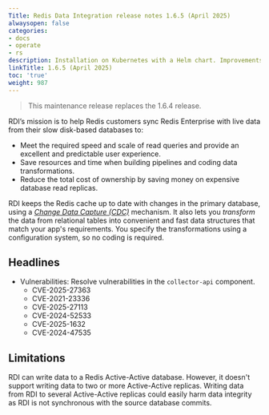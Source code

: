 ```yaml
---
Title: Redis Data Integration release notes 1.6.5 (April 2025)
alwaysopen: false
categories:
- docs
- operate
- rs
description: Installation on Kubernetes with a Helm chart. Improvements for installation on VMs.
linkTitle: 1.6.5 (April 2025)
toc: 'true'
weight: 987
---
```


> This maintenance release replaces the 1.6.4 release.

RDI’s mission is to help Redis customers sync Redis Enterprise with live data from their slow disk-based databases to:

- Meet the required speed and scale of read queries and provide an excellent and predictable user experience.
- Save resources and time when building pipelines and coding data transformations.
- Reduce the total cost of ownership by saving money on expensive database read replicas.

RDI keeps the Redis cache up to date with changes in the primary database, using a [_Change Data Capture (CDC)_](https://en.wikipedia.org/wiki/Change_data_capture) mechanism.
It also lets you _transform_ the data from relational tables into convenient and fast data structures that match your app's requirements. You specify the transformations using a configuration system, so no coding is required.

## Headlines

- Vulnerabilities: Resolve vulnerabilities in the `collector-api` component.
  - CVE-2025-27363
  - CVE-2021-23336
  - CVE-2025-27113
  - CVE-2024-52533
  - CVE-2025-1632
  - CVE-2024-47535

## Limitations

RDI can write data to a Redis Active-Active database. However, it doesn't support writing data to two or more Active-Active replicas. Writing data from RDI to several Active-Active replicas could easily harm data integrity as RDI is not synchronous with the source database commits.
